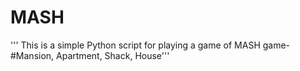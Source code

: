 # MASH
''' This is a simple Python script for playing a game of MASH game- #Mansion, Apartment, Shack, House'''
